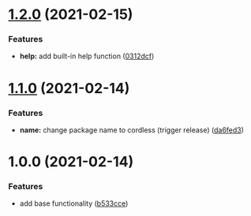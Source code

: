 # [1.2.0](https://github.com/TomerRon/cordless/compare/v1.1.0...v1.2.0) (2021-02-15)


### Features

* **help:** add built-in help function ([0312dcf](https://github.com/TomerRon/cordless/commit/0312dcf7e4110e5f13346726beaca45f9030a11b))

# [1.1.0](https://github.com/TomerRon/cordless/compare/v1.0.0...v1.1.0) (2021-02-14)


### Features

* **name:** change package name to cordless (trigger release) ([da6fed3](https://github.com/TomerRon/cordless/commit/da6fed3e27a264a353076f83481c5e80b184e6ec))

# 1.0.0 (2021-02-14)


### Features

* add base functionality ([b533cce](https://github.com/TomerRon/cordless/commit/b533cce2933d7687b03ed635e0717b4a4722512c))
